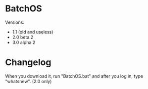 # BatchOS
Versions:

- 1.1 (old and useless)
- 2.0 beta 2
- 3.0 alpha 2

# Changelog
When you download it, run "BatchOS.bat" and after you log in, type "whatsnew". (2.0 only)
